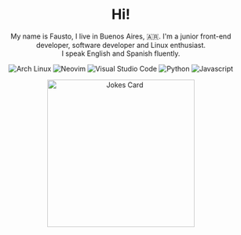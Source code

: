 <h1 align="center">Hi!</h1>

<p align="center">My name is Fausto, I live in Buenos Aires, 🇦🇷. I'm a junior front-end developer, software developer and Linux enthusiast. <br> I speak English and Spanish fluently.</p>

<p align="center">
  <img alt="Arch Linux" src="https://img.shields.io/badge/Arch_Linux-informational?style=for-the-badge&logo=arch-linux&logoColor=ebdbb2&color=689d6a" />
  <img alt="Neovim" src="https://img.shields.io/badge/Neovim-informational?style=for-the-badge&logo=neovim&logoColor=ebdbb2&color=98971a" />
  <img alt="Visual Studio Code" src="https://img.shields.io/badge/Vscode-informational?style=for-the-badge&logo=visual-studio-code&logoColor=ebdbb2&color=b16286" />
  <img alt="Python" src="https://img.shields.io/badge/Python-informational?style=for-the-badge&logo=python&logoColor=ebdbb2&color=458588" />
  <img alt="Javascript" src="https://img.shields.io/badge/Javascript-informational?style=for-the-badge&logo=javascript&logoColor=ebdbb2&color=d79921" />
</p>

<p align="center"><img src="https://random-memer.herokuapp.com/" alt="Jokes Card" height="300px" /></p>
